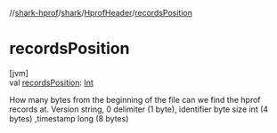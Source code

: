 //[shark-hprof](../../../index.md)/[shark](../index.md)/[HprofHeader](index.md)/[recordsPosition](records-position.md)

# recordsPosition

[jvm]\
val [recordsPosition](records-position.md): [Int](https://kotlinlang.org/api/latest/jvm/stdlib/kotlin/-int/index.html)

How many bytes from the beginning of the file can we find the hprof records at. Version string, 0 delimiter (1 byte), identifier byte size int (4 bytes) ,timestamp long (8 bytes)
